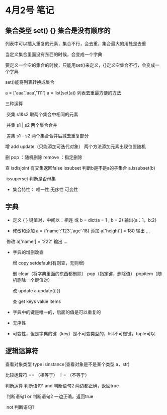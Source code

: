 # 4月2号  笔记

## 集合类型    set()    {}     集合是没有顺序的

列表中可以插入重复的元素，集合不行，会去重，集合最大的用处是去重

当定义集合里面没有东西的时候，会变成一个字典

要定义一个空的集合的时候，只能用set()来定义，{}定义空集合不行，会变成一个字典

set()能将列表转换成集合

 a = ['aaa','aaa','111']       a = list(set(a))     列表去重最方便的方法

三种运算

​    交集  s1&s2     取两个集合中相同的元素

​    并集  s1 | s2    两个集合合并

​    差集  s1 - s2     两个集合合并后减去重复部分

增     add      update（只能添加可迭代对象）     两个方法添加元素出现位置随机

删     pop ：随机删除     remove ：指定删除

查     isdisjoint   有交集返回false         issubset 判断b是不是a的子集合   a.issubset(b)    

​                                                                issuperset  判断是否母集

* 集合特性：   唯一性  无序性  可变性

 



## 字典

* 定义    { }    键值对，中间以：相连      或    b = dict(a = 1 , b = 2)  输出{a：1，b:2}


* 修改和添加   a = {'name':'123','age':18}    添加  a['height'] = 180    输出  ...

​                      修改  a['name'] = '222'     输出  ...

* 字典的增删改查

  增    copy   setdefault(有则查，无则增)        

  删    clear（将字典里面的东西都删除）  pop（指定键，删除值）   popitem（随机删除一个键值对）

  改    update   a.update({  })         

  查    get   keys    value     items

* 字典中的键是唯一的，后面的值是可以重复的
* 无序性
* 可变性，但是字典的键（key）是不可变类型的，list不可做键，tuple可以



## 逻辑运算符

查看对象类型   type   isinstance(查看对象是不是某个类型   a，str)

比较运算符   == （相等于）      ！= （不等于）

判断运算   判断语句1 and 判断语句2     两边都正确，返回true

​                  判断语句1 or  判断语句2     一边正确，返回true

​                  not  判断语句1    

​                  

